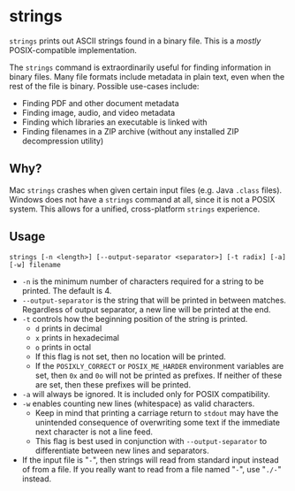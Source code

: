 # strings

`strings` prints out ASCII strings found in a binary file. This is a *mostly* POSIX-compatible implementation.

The `strings` command is extraordinarily useful for finding information in binary files. Many file formats include metadata in plain text, even when the rest of the file is binary. Possible use-cases include:
* Finding PDF and other document metadata
* Finding image, audio, and video metadata
* Finding which libraries an executable is linked with
* Finding filenames in a ZIP archive (without any installed ZIP decompression utility)

## Why?

Mac `strings` crashes when given certain input files (e.g. Java `.class` files). Windows does not have a `strings` command at all, since it is not a POSIX system.
This allows for a unified, cross-platform `strings` experience.

## Usage

```shell
strings [-n <length>] [--output-separator <separator>] [-t radix] [-a] [-w] filename
```
* `-n` is the minimum number of characters required for a string to be printed. The default is 4.
* `--output-separator` is the string that will be printed in between matches.  
Regardless of output separator, a new line will be printed at the end.
* `-t` controls how the beginning position of the string is printed.
  * `d` prints in decimal
  * `x` prints in hexadecimal
  * `o` prints in octal
  * If this flag is not set, then no location will be printed.
  * If the `POSIXLY_CORRECT` or `POSIX_ME_HARDER` environment variables are set, then `0x` and `0o` will not be printed as prefixes. If neither of these are set, then these prefixes will be printed.
* `-a` will always be ignored. It is included only for POSIX compatibility.
* `-w` enables counting new lines (whitespace) as valid characters.
  * Keep in mind that printing a carriage return to `stdout` may have the unintended consequence of overwriting some text if the immediate next character is not a line feed.
  * This flag is best used in conjunction with `--output-separator` to differentiate between new lines and separators.
* If the input file is "`-`", then strings will read from standard input instead of from a file. If you really want to read from a file named "`-`", use "`./-`" instead.

